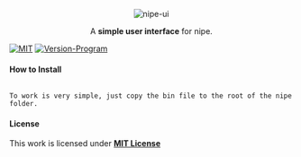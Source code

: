 
<p align="center"><img src="https://i.imgur.com/8a7dLTr.png" alt="nipe-ui"> </p>
<p align="center">A <b>simple user interface</b> for nipe.</p>

[![MIT](https://img.shields.io/badge/license-MIT-blue.svg)](https://github.com/GouveaHeitor/nipe/blob/master/LICENSE.md)
[![Version-Program](https://img.shields.io/badge/version-0.1-blue.svg)](https://github.com/natandiasm/nipe-ui/releases)


#### How to Install
```

To work is very simple, just copy the bin file to the root of the nipe folder.

```

#### License

 This work is licensed under [**MIT License**](https://github.com/natandiasm/nipe-ui/blob/master/LICENSE.md)
